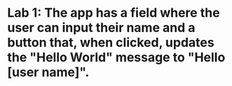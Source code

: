 # Lab 1: The app has a field where the user can input their name and a button that, when clicked, updates the "Hello World" message to "Hello [user name]".